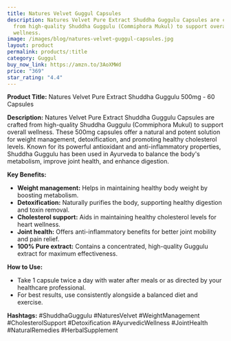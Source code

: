 ```yaml
---
title: Natures Velvet Guggul Capsules
description: Natures Velvet Pure Extract Shuddha Guggulu Capsules are crafted
  from high-quality Shuddha Guggulu (Commiphora Mukul) to support overall
  wellness.
image: /images/blog/natures-velvet-guggul-capsules.jpg
layout: product
permalink: products/:title
category: Guggul
buy_now_link: https://amzn.to/3AoXMWd
price: "369"
star_rating: "4.4"
---
```

**Product Title:**
Natures Velvet Pure Extract Shuddha Guggulu 500mg - 60 Capsules

**Description:**
Natures Velvet Pure Extract Shuddha Guggulu Capsules are crafted from high-quality Shuddha Guggulu (Commiphora Mukul) to support overall wellness. These 500mg capsules offer a natural and potent solution for weight management, detoxification, and promoting healthy cholesterol levels. Known for its powerful antioxidant and anti-inflammatory properties, Shuddha Guggulu has been used in Ayurveda to balance the body's metabolism, improve joint health, and enhance digestion. 

**Key Benefits:**
- **Weight management:** Helps in maintaining healthy body weight by boosting metabolism.
- **Detoxification:** Naturally purifies the body, supporting healthy digestion and toxin removal.
- **Cholesterol support:** Aids in maintaining healthy cholesterol levels for heart wellness.
- **Joint health:** Offers anti-inflammatory benefits for better joint mobility and pain relief.
- **100% Pure extract:** Contains a concentrated, high-quality Guggulu extract for maximum effectiveness.

**How to Use:**
- Take 1 capsule twice a day with water after meals or as directed by your healthcare professional.
- For best results, use consistently alongside a balanced diet and exercise.

**Hashtags:**
#ShuddhaGuggulu #NaturesVelvet #WeightManagement #CholesterolSupport #Detoxification #AyurvedicWellness #JointHealth #NaturalRemedies #HerbalSupplement
